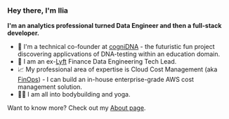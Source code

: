 
### Hey there, I'm Ilia

**I'm an analytics professional turned Data Engineer and then a full-stack developer.**

- 🚀 I'm a technical co-founder at [cogniDNA](https://cognidna.com) - the futuristic fun project discovering applicvations of DNA-testing within an education domain.
- 🚗 I am an ex-[Lyft](https://lyft.com) Finance Data Engineering Tech Lead.
- 📈 My professional area of expertise is Cloud Cost Management (aka [FinOps](https://www.finops.org/what-is-finops/)) - I can build an in-house enterprise-grade AWS cost management solution.
- 🧘‍♂️ I am all into bodybuilding and yoga.

Want to know more? Check out my [About page](https://iliasemenov.com/about/).
